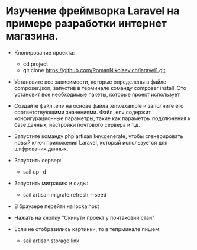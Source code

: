 # Изучение фреймворка Laravel на примере разработки интернет магазина.

* Клонирование проекта:
    - cd project
    - git clone https://github.com/RomanNikolaevich/laravel1.git

* Установите все зависимости, которые определены в файле composer.json, запустив в терминале команду composer install. Это установит все необходимые пакеты, которые проект использует.
* Создайте файл .env на основе файла .env.example и заполните его соответствующими значениями. Файл .env содержит конфигурационные параметры, такие как параметры подключения к базе данных, настройки почтового сервера и т.д.
* Запустите команду php artisan key:generate, чтобы сгенерировать новый ключ приложения Laravel, который используется для шифрования данных.

* Запустить сервер:
    - sail up -d
* Запустить миграцию и сиды:
    - sail artisan migrate:refresh --seed
* В браузере перейти на lockalhost
* Нажать на кнопку "Скинути проект у почтаковий стан"
* Если не отобразились картинки, то в тепрминале пишем:
    - sail artisan storage:link
 

